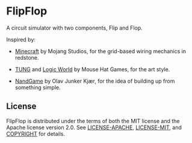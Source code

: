 # FlipFlop

A circuit simulator with two components, Flip and Flop.

Inspired by:

- [Minecraft](https://www.minecraft.net) by Mojang Studios, for the grid-based
  wiring mechanics in redstone.

- [TUNG](https://jimmycushnie.itch.io/tung) and [Logic
  World](https://logicworld.net) by Mouse Hat Games, for the art style.

- [NandGame](https://www.nandgame.com) by Olav Junker Kjær, for the idea of
  building up from something simple.

## License

FlipFlop is distributed under the terms of both the MIT license and the Apache
license version 2.0. See [LICENSE-APACHE](LICENSE-APACHE),
[LICENSE-MIT](LICENSE-MIT), and [COPYRIGHT](COPYRIGHT) for details.

